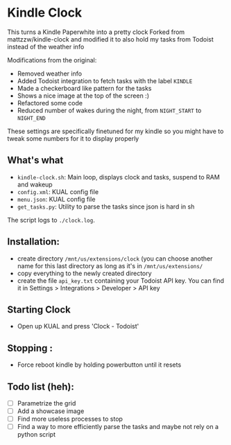 # Kindle Clock

This turns a Kindle Paperwhite into a pretty clock 
Forked from mattzzw/kindle-clock and modified it to also hold my tasks from Todoist instead of the weather info

Modifications from the original:
* Removed weather info
* Added Todoist integration to fetch tasks with the label `KINDLE`
* Made a checkerboard like pattern for the tasks
* Shows a nice image at the top of the screen :)
* Refactored some code
* Reduced number of wakes during the night, from `NIGHT_START` to `NIGHT_END`

These settings are specifically finetuned for my kindle so you might have to tweak some numbers for it to display properly

## What's what
* `kindle-clock.sh`: Main loop, displays clock and tasks, suspend to RAM and wakeup
* `config.xml`: KUAL config file
* `menu.json`: KUAL config file
* `get_tasks.py`: Utility to parse the tasks since json is hard in sh

The script logs to `./clock.log`.

## Installation:
* create directory `/mnt/us/extensions/clock` (you can choose another name for this last directory as long as it's in `/mnt/us/extensions/`
* copy everything to the newly created directory 
* create the file `api_key.txt` containing your Todoist API key. You can find it in Settings > Integrations > Developer > API key

## Starting Clock
* Open up KUAL and press 'Clock - Todoist'

## Stopping :
* Force reboot kindle by holding powerbutton until it resets

## Todo list (heh):
* [ ] Parametrize the grid
* [ ] Add a showcase image
* [ ] Find more useless processes to stop 
* [ ] Find a way to more efficiently parse the tasks and maybe not rely on a python script
